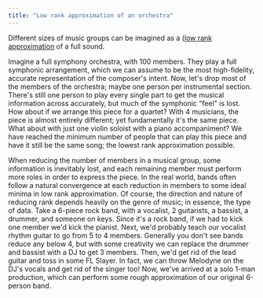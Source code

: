 ```yaml
---
title: "Low rank approximation of an orchestra"
---
```


Different sizes of music groups can be imagined as a ([low rank approximation](notes/low-rank-approximation) of a full sound.

Imagine a full symphony orchestra, with 100 members. They play a full symphonic arrangement, which we can assume to be the most high-fidelity, accurate representation of the composer's intent. Now, let's drop most of the members of the orchestra; maybe one person per instrumental section. There's still one person to play every single part to get the musical information across accurately, but much of the symphonic "feel" is lost. How about if we arrange this piece for a quartet? With 4 musicians, the piece is almost entirely different; yet fundamentally it's the same piece. What about with just one violin soloist with a piano accompaniment? We have reached the minimum number of people that can play this piece and have it still be the same song; the lowest rank approximation possible.

When reducing the number of members in a musical group, some information is inevitably lost, and each remaining member must perform more roles in order to express the piece. In the real world, bands often follow a natural convergence at each reduction in members to some ideal minima in low rank approximation. Of course, the direction and nature of reducing rank depends heavily on the genre of music; in essence, the type of data. Take a 6-piece rock band, with a vocalist, 2 guitarists, a bassist, a drummer, and someone on keys. Since it's a rock band, if we had to kick one member we'd kick the pianist. Next, we'd probably teach our vocalist rhythm guitar to go from 5 to 4 members. Generally you don't see bands reduce any below 4, but with some creativity we can replace the drummer and bassist with a DJ to get 3 members. Then, we'd get rid of the lead guitar and toss in some FL Slayer. In fact, we can throw Melodyne on the DJ's vocals and get rid of the singer too! Now, we've arrived at a solo 1-man production, which can perform some rough approximation of our original 6-person band.